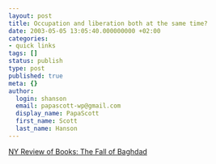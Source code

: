 ```yaml
---
layout: post
title: Occupation and liberation both at the same time?
date: 2003-05-05 13:05:40.000000000 +02:00
categories:
- quick links
tags: []
status: publish
type: post
published: true
meta: {}
author:
  login: shanson
  email: papascott-wp@gmail.com
  display_name: PapaScott
  first_name: Scott
  last_name: Hanson
---
```

<p><a title="Occupation and liberation both at the same time?" href="http://www.nybooks.com/articles/16283">NY Review of Books: The Fall of Baghdad</a></p>
